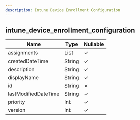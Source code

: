 ```yaml
---
description: Intune Device Enrollment Configuration
---
```

intune_device_enrollment_configuration
--------------------------------------

| **Name**             | **Type**   | **Nullable** |
| -------------------- | ---------- | ------------ |
| assignments          | List<JSON> | &check;      |
| createdDateTime      | String     | &check;      |
| description          | String     | &check;      |
| displayName          | String     | &check;      |
| id                   | String     | &cross;      |
| lastModifiedDateTime | String     | &check;      |
| priority             | Int        | &check;      |
| version              | Int        | &check;      |
